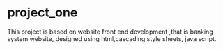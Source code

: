 # project_one
This project is based on website front end development ,that is banking system website, designed using html,cascading style sheets, java script.
